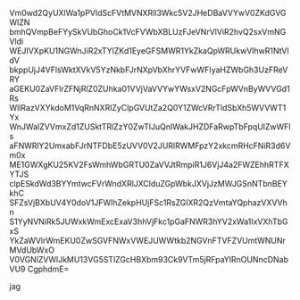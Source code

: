 Vm0wd2QyUXlWa1pPVldScFVtMVNXRll3Wkc5V2JHeDBaVVYwV0ZKdGVGWlZN
bmhQVmpBeFYySkVUbGhoCk1VcFVWbXBLUzFJeVNrVlViR2hvQ2sxVmNGVldi
WEJIVXpKU1NGWnJiR2xTYlZKd1EyeGFSMWR1YkZkaQpWRUkwVlhwR1NtVldV
bkppUjJ4VFlsWktXVkV5YzNkbFJrNXpVbXhrYVFwWFIyaHZWbGh3UzFReVRY
aGEKU0ZaVFlrZFNjRlZ0ZUhka01VVjVaVVYwYWsxV2NGcFpWVnByWVVGd1Rs
WllRazVXYkdoM1VqRnNXRlZyClpGVUtZa2Q0Y1ZWcVRrTldSbXh5WVVWT1Yx
WnJWalZVVmxZd1ZUSktTRlZzY0ZwTlJuQnlWakJHZDFaRwpTbFpqUlZwWFls
aFNWRlY2UmxabFJrNTFDbE5zUVV0V2JURlRWMFpzY2xkcmRHcFNiR3d6Vm0x
ME1GWXgKU25KV2FsWmhWbGRTU0ZaVVJtRmpiR1J6VjJ4a2FWZEhhRTFXYTJS
clpESkdWd3BYYmtwcFVrWndXRlJXClduZGpWbkJXVjJzMWJGSnNTbnBEYkhC
SFZsVjBXbUV4Y0doV1JFWlhZekpHUjFSc1RsZGlXR2QzVmtaYQphazVXVVhn
S1YyNVNiRk5JUWxkWmExcExaV3hhVjFkc1pGaFNWR3hYV2xWa1IxVXhTbGxS
YkZaWVlrWmEKU0ZwSGVFNWxVWEJUWWtkb2NGVnFTVFZVUmtWNUNrMVdUbWxO
V0VGNlZVWlJkMU13VG5STlZGcHBXbm93Ck9VTm5jRFpaYlRnOUNncDNabVU9
CgphdmE=

jag